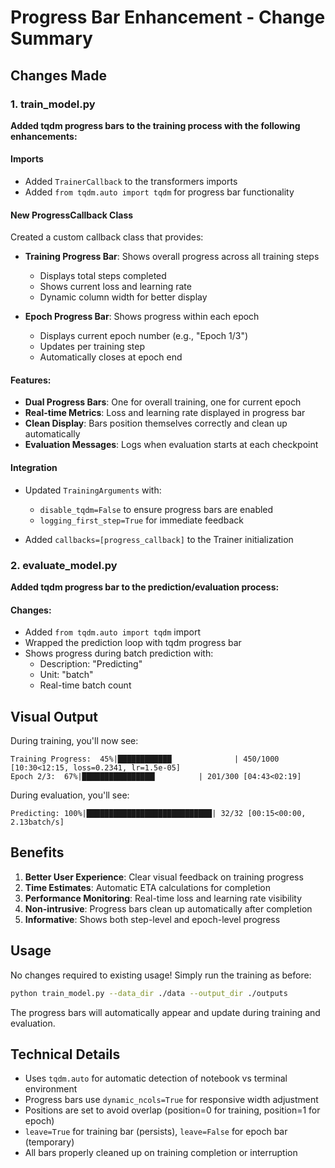 # Progress Bar Enhancement - Change Summary

## Changes Made

### 1. train_model.py
**Added tqdm progress bars to the training process with the following enhancements:**

#### Imports
- Added `TrainerCallback` to the transformers imports
- Added `from tqdm.auto import tqdm` for progress bar functionality

#### New ProgressCallback Class
Created a custom callback class that provides:
- **Training Progress Bar**: Shows overall progress across all training steps
  - Displays total steps completed
  - Shows current loss and learning rate
  - Dynamic column width for better display
  
- **Epoch Progress Bar**: Shows progress within each epoch
  - Displays current epoch number (e.g., "Epoch 1/3")
  - Updates per training step
  - Automatically closes at epoch end

#### Features:
- **Dual Progress Bars**: One for overall training, one for current epoch
- **Real-time Metrics**: Loss and learning rate displayed in progress bar
- **Clean Display**: Bars position themselves correctly and clean up automatically
- **Evaluation Messages**: Logs when evaluation starts at each checkpoint

#### Integration
- Updated `TrainingArguments` with:
  - `disable_tqdm=False` to ensure progress bars are enabled
  - `logging_first_step=True` for immediate feedback
  
- Added `callbacks=[progress_callback]` to the Trainer initialization

### 2. evaluate_model.py
**Added tqdm progress bar to the prediction/evaluation process:**

#### Changes:
- Added `from tqdm.auto import tqdm` import
- Wrapped the prediction loop with tqdm progress bar
- Shows progress during batch prediction with:
  - Description: "Predicting"
  - Unit: "batch"
  - Real-time batch count

## Visual Output

During training, you'll now see:
```
Training Progress:  45%|████████████              | 450/1000 [10:30<12:15, loss=0.2341, lr=1.5e-05]
Epoch 2/3:  67%|████████████████▎         | 201/300 [04:43<02:19]
```

During evaluation, you'll see:
```
Predicting: 100%|████████████████████████████| 32/32 [00:15<00:00, 2.13batch/s]
```

## Benefits

1. **Better User Experience**: Clear visual feedback on training progress
2. **Time Estimates**: Automatic ETA calculations for completion
3. **Performance Monitoring**: Real-time loss and learning rate visibility
4. **Non-intrusive**: Progress bars clean up automatically after completion
5. **Informative**: Shows both step-level and epoch-level progress

## Usage

No changes required to existing usage! Simply run the training as before:

```bash
python train_model.py --data_dir ./data --output_dir ./outputs
```

The progress bars will automatically appear and update during training and evaluation.

## Technical Details

- Uses `tqdm.auto` for automatic detection of notebook vs terminal environment
- Progress bars use `dynamic_ncols=True` for responsive width adjustment
- Positions are set to avoid overlap (position=0 for training, position=1 for epoch)
- `leave=True` for training bar (persists), `leave=False` for epoch bar (temporary)
- All bars properly cleaned up on training completion or interruption
